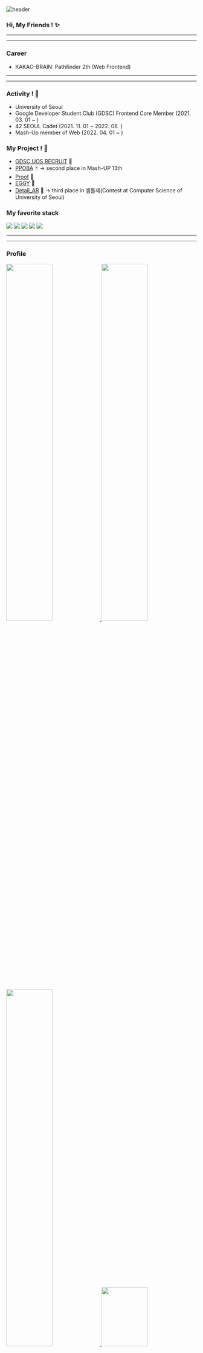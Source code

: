 ![header](https://capsule-render.vercel.app/api?type=wave&color=auto&height=300&section=header&text=PoLEE&fontSize=90)

### Hi, My Friends ! ✨

------
- - -
### Career
* KAKAO-BRAIN: Pathfinder 2th (Web Frontend)

- - -
------


### Activity ! :mag_right:
* University of Seoul
* Google Developer Student Club (GDSC) Frontend Core Member (2021. 03. 01 ~ )
* 42 SEOUL Cadet (2021. 11. 01 ~ 2022. 08. )
* Mash-Up member of Web (2022. 04. 01 ~ )

### My Project ! :floppy_disk:
* [GDSC UOS RECRUIT](https://github.com/poiu694/gdsc-uos-recruit-page) 🏫
* [PPOBA](https://github.com/mash-up-kr/ppoba) 🃏 -> second place in Mash-UP 13th
* [Proof](https://github.com/mash-up-kr/proof_web) 🍷
* [EGGY](https://github.com/Egg-sushi/EGGY-Web) 🧴
* [Detail_AR](https://github.com/DETAIL-AR/detail_ar) :8ball: -> third place in 셈틀제(Contest at Computer Science of University of Seoul)


### **<p> My favorite stack </p>**
<div>
  <img src="https://img.shields.io/badge/HTML5-E34F26?style=for-the-badge&logo=HTML5&logoColor=white"/>
  <img src="https://img.shields.io/badge/CSS3-1572B6?style=for-the-badge&logo=CSS3&logoColor=white"/>
  <img src="https://img.shields.io/badge/JavaScript-F7DF1E?style=for-the-badge&logo=javascript&logoColor=white"/>
  <img src="https://img.shields.io/badge/ReactJS-61DAFB?style=for-the-badge&logo=react&logoColor=white"/>
  <img src="https://img.shields.io/badge/TypeScript-3178C6?style=for-the-badge&logo=typescript&logoColor=white"/>
</div>

------
- - -

<h3>
  Profile
</h3>
<a href="https://github.com/anuraghazra/github-readme-stats">
  <img src="https://github-readme-stats.vercel.app/api?username=poiu694&show_icons=true&theme=material-palenight&hide_border=true&bg_color=20232a&icon_color=E3E3E3A8&text_color=fff" width=49.2% />
</a>
<a href="https://github.com/denvercoder1/github-readme-streak-stats">
  <img src="http://github-readme-streak-stats.herokuapp.com?user=poiu694&theme=react&ring=C691E94D&fire=C691E9&sideNums=C691E9&currStreakNum=C691E9&sideLabels=FFFFFF&currStreakLabel=FFFFFF&dates=E3E3E3A8&hide_border=true" width=49.2% />
</a>
<a href="https://github.com/ashutosh00710/github-readme-activity-graph">
<img src="https://github-readme-activity-graph.cyclic.app/graph?username=poiu694&bg_color=ebebeb&color=9e4c98&line=9e4c98&point=403d3d&area=true&hide_border=true" width=49.2%/>
</a>
<a href="https://solved.ac/profile/poiu694">
  <img src="http://mazassumnida.wtf/api/v2/generate_badge?boj=poiu694" width=49.2% height=20% />
</a>


- - -
------

### Teaching Assistant - University of Seoul
  
- 컴파일러 구성(Compiler Configuration, 71018)

- - -
------
